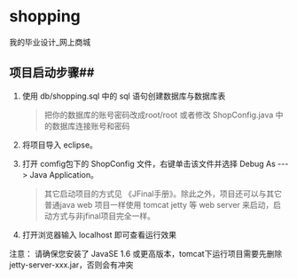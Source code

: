 shopping
========

我的毕业设计_网上商城

## 项目启动步骤##

1. 使用 db/shopping.sql 中的 sql 语句创建数据库与数据库表
    > 把你的数据库的账号密码改成root/root 或者修改 ShopConfig.java 中的数据库连接账号和密码
2. 将项目导入 eclipse。

3. 打开 comfig包下的 ShopConfig 文件，右键单击该文件并选择 Debug As ---> Java Application。
   >其它启动项目的方式见 《JFinal手册》。除此之外，项目还可以与其它普通java web 项目一样使用 tomcat
   jetty 等 web server 来启动，启动方式与非jfinal项目完全一样。

4. 打开浏览器输入  localhost 即可查看运行效果

注意： 请确保您安装了 JavaSE 1.6 或更高版本，tomcat下运行项目需要先删除 jetty-server-xxx.jar，否则会有冲突
